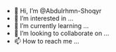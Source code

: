 - 👋 Hi, I’m @Abdulrhmn-Shoqyr
- 👀 I’m interested in ...
- 🌱 I’m currently learning ...
- 💞️ I’m looking to collaborate on ...
- 📫 How to reach me ...

<!---
Abdulrhmn-Shoqyr/Abdulrhmn-Shoqyr is a ✨ special ✨ repository because its `README.md` (this file) appears on your GitHub profile.
You can click the Preview link to take a look at your changes.
--->
